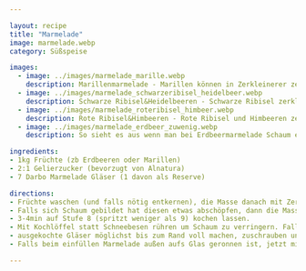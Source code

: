 ```yaml
---

layout: recipe
title: "Marmelade"
image: marmelade.webp
category: Süßspeise

images:
  - image: ../images/marmelade_marille.webp
    description: Marillenmarmelade - Marillen können in Zerkleinerer zerkleinert werden ohne dass sich Schaum bildet
  - image: ../images/marmelade_schwarzeribisel_heidelbeer.webp
    description: Schwarze Ribisel&Heidelbeeren - Schwarze Ribisel zerkleinern und Masse aufkochen (damit flüssiger; sonst bleibt alles im Sieb), dann absieben. Heidelbeeren zerkleinern und direkt dazu
  - image: ../images/marmelade_roteribisel_himbeer.webp
    description: Rote Ribisel&Himbeeren - Rote Ribisel und Himbeeren zerkleinern und Masse aufkochen (damit flüssiger; sonst bleibt alles im Sieb), dann absieben. (Ergebnis war sehr Gelee-artig, besser mit Heidelbeeren weil die flüssiger sind)
  - image: ../images/marmelade_erdbeer_zuwenig.webp
    description: So sieht es aus wenn man bei Erdbeermarmelade Schaum einfüllt und die Gläser nicht randvoll macht. Beides verringert die Haltbarkeit!

ingredients:
- 1kg Früchte (zb Erdbeeren oder Marillen)
- 2:1 Gelierzucker (bevorzugt von Alnatura)
- 7 Darbo Marmelade Gläser (1 davon als Reserve)

directions:
- Früchte waschen (und falls nötig entkernen), die Masse danach mit Zerkleinerer zerkleinern (macht Masse sehr fein und einfach zum Einfüllen). Bei Erdbeeren besser zerstampfen und dann kurz mit Pürierstab pürieren um Schaum zu vermeiden.
- Falls sich Schaum gebildet hat diesen etwas abschöpfen, dann die Masse im größten Topf aufkochen und Gelierzucker dazugeben
- 3-4min auf Stufe 8 (spritzt weniger als 9) kochen lassen.
- Mit Kochlöffel statt Schneebesen rühren um Schaum zu verringern. Falls sich Schaum bildet, am Ende mit Löffel schnell abschöpfen bevor man die Gläser befüllt. Die Schaummasse passt perfekt für Roulade oder zu Germknödel.
- ausgekochte Gläser möglichst bis zum Rand voll machen, zuschrauben und auf den Kopf stellen
- Falls beim einfüllen Marmelade außen aufs Glas geronnen ist, jetzt mit Küchenrolle abwischen (geht noch leichter solange die Marmelade flüssig ist)

---
```

